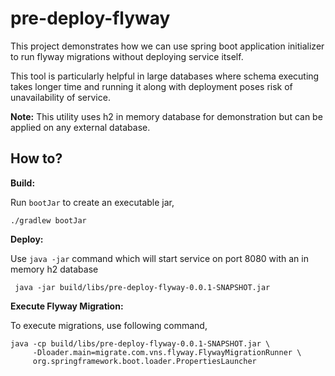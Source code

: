# pre-deploy-flyway

This project demonstrates how we can use spring boot application initializer to run flyway migrations without deploying service itself.

This tool is particularly helpful in large databases where schema executing takes longer time and running it along with deployment poses risk of unavailability of service.

**Note:** This utility uses h2 in memory database for demonstration but can be applied on any external database.
## How to?

**Build:**

Run `bootJar` to create an executable jar,
```
./gradlew bootJar 
```


**Deploy:** 

Use `java -jar` command which will start service on port 8080 with an in memory h2 database
```
 java -jar build/libs/pre-deploy-flyway-0.0.1-SNAPSHOT.jar
```


**Execute Flyway Migration:** 

To execute migrations, use following command,
```
java -cp build/libs/pre-deploy-flyway-0.0.1-SNAPSHOT.jar \
     -Dloader.main=migrate.com.vns.flyway.FlywayMigrationRunner \
     org.springframework.boot.loader.PropertiesLauncher
```